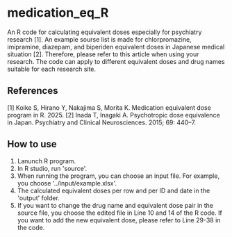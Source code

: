 # medication_eq_R

An R code for calculating equivalent doses especially for psychiatry research [1]. An example sourse list is made for chlorpromazine, imipramine, diazepam, and biperiden equivalent doses in Japanese medical situation [2]. Therefore, please refer to this article when using your research. The code can apply to different equivalent doses and drug names suitable for each research site. 

## References

[1] Koike S, Hirano Y, Nakajima S, Morita K. Medication equivalent dose program in R. 2025.
[2] Inada T, Inagaki A. Psychotropic dose equivalence in Japan. Psychiatry and Clinical Neurosciences. 2015; 69: 440–7. 


## How to use
1. Lanunch R program.
2. In R studio, run 'source'.
3. When running the program, you can choose an input file. For example, you choose '../input/example.xlsx'.
4. The calculated equivalent doses per row and per ID and date in the 'output' folder.
5. If you want to change the drug name and equivalent dose pair in the source file, you choose the edited file in Line 10 and 14 of the R code. If you want to add the new equivalent dose, please refer to Line 29-38 in the code.
